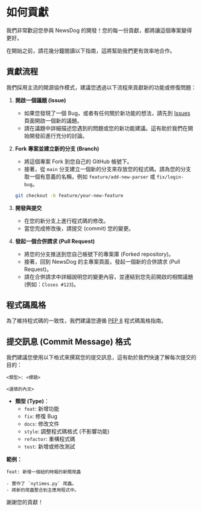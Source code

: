 # 如何貢獻

我們非常歡迎您參與 NewsDog 的開發！您的每一份貢獻，都將讓這個專案變得更好。

在開始之前，請花幾分鐘閱讀以下指南，這將幫助我們更有效率地合作。

## 貢獻流程

我們採用主流的開源協作模式，建議您透過以下流程來貢獻新的功能或修復問題：

1.  **開啟一個議題 (Issue)**
    *   如果您發現了一個 Bug，或者有任何關於新功能的想法，請先到 [Issues](https://github.com/your-repo/news-dog/issues) 頁面開啟一個新的議題。
    *   請在議題中詳細描述您遇到的問題或您的新功能建議。這有助於我們在開始開發前進行充分的討論。

2.  **Fork 專案並建立新的分支 (Branch)**
    *   將這個專案 Fork 到您自己的 GitHub 帳號下。
    *   接著，從 `main` 分支建立一個新的分支來存放您的程式碼。請為您的分支取一個有意義的名稱，例如 `feature/add-new-parser` 或 `fix/login-bug`。
    ```bash
    git checkout -b feature/your-new-feature
    ```

3.  **開發與提交**
    *   在您的新分支上進行程式碼的修改。
    *   當您完成修改後，請提交 (commit) 您的變更。

4.  **發起一個合併請求 (Pull Request)**
    *   將您的分支推送到您自己帳號下的專案庫 (Forked repository)。
    *   接著，回到 NewsDog 的主專案頁面，發起一個新的合併請求 (Pull Request)。
    *   請在合併請求中詳細說明您的變更內容，並連結到您先前開啟的相關議題 (例如：`Closes #123`)。

## 程式碼風格

為了維持程式碼的一致性，我們建議您遵循 [PEP 8](https://www.python.org/dev/peps/pep-0008/) 程式碼風格指南。

## 提交訊息 (Commit Message) 格式

我們建議您使用以下格式來撰寫您的提交訊息，這有助於我們快速了解每次提交的目的：

```
<類型>: <標題>

<選填的內文>
```

- **類型 (Type)**：
  - `feat`: 新增功能
  - `fix`: 修復 Bug
  - `docs`: 修改文件
  - `style`: 調整程式碼格式 (不影響功能)
  - `refactor`: 重構程式碼
  - `test`: 新增或修改測試

**範例：**
```
feat: 新增一個紐約時報的新聞爬蟲

- 實作了 `nytimes.py` 爬蟲。
- 將新的爬蟲整合到主應用程式中。
```

謝謝您的貢獻！
